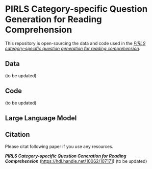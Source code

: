 # PIRLS Category-specific Question Generation for Reading Comprehension
This repository is open-sourcing the data and code used in the [*PIRLS category-specific question generation for reading comprehension*](https://hdl.handle.net/10062/107171).

## Data
(to be updated)

## Code
(to be updated)

## Large Language Model

## Citation
Please citat following paper if you use any resources.

***PIRLS Category-specific Question Generation for Reading Comprehension*** (https://hdl.handle.net/10062/107171)
(to be updated)
